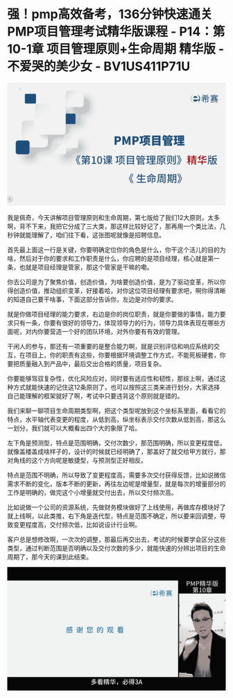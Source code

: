 # 强！pmp高效备考，136分钟快速通关PMP项目管理考试精华版课程 - P14：第10-1章 项目管理原则+生命周期 精华版 - 不爱哭的美少女 - BV1US411P71U

![](img/4f1d441035931705a2d25babc71e09e4_0.png)

我是佩奇，今天讲解项目管理原则和生命周期，第七版给了我们12大原则，太多啊，背不下来，我把它分成了三大类，那这样比较好记了，那再用一个类比法，几秒钟就能理解了，咱们往下看，这张图呢就像是招聘信息。

首先最上面这一行是关键，你要明确定位你的角色是什么，你干这个活儿的目的为啥，然后对于你的要求和工作职责是什么，你应聘的是项目经理，核心就是第一条，也就是项目经理是管家，那这个管家是干嘛的嘞。

你去公司是为了聚焦价值，创造价值，为啥要创造价值，是为了驱动变革，所以你得创造价值，推动组织变革，好接着哈，对你这位项目经理有要求吧，啊你得清晰的知道自己要干啥事，下面这部分告诉你，左边是对你的要求。

就是你做项目经理的能力要求，右边是你的岗位职责，就是你要做的事情，能力要求只有一条，你要有很好的领导力，体现领导力的行为，领导力具体表现在哪些方面呢，对内你要营造一个好的团队环境，对外你要有有效的管理。

干闲人的参与，那还有一项重要的是整合能力啊，就是识别评估和响应系统的交互，在项目上，你的职责有这些，你要根据环境调整工作方式，不能死板硬套，你要把质量融入到产品中，最后交出合格的质量，项目复杂。

你要能够驾驭复杂性，优化风险应对，同时要有适应性和韧性，那综上啊，通过这种方式就能快速的记住这12条原则了，也可以按照这三类来进行划分，大家选择自己能理解的框架就好了啊，考试中只要违背这个原则就是错的。

我们来聊一聊项目生命周期类型啊，把这个类型呢放到这个坐标系里面，看看它的特点，水平轴代表变更的程度，从低到高，纵坐标表示交付次数从低到高，那这么一划分，我们就可以大概看出四个大的象限了哈。

左下角是预测型，特点是范围明确，交付次数少，那范围明确，所以变更程度低，就像盖楼盖成啥样子的，设计的时候就已经明确了，那盖好了就交给甲方就行，那对角线的这个方向呢是敏捷型，与预测型正好相反。

特点是范围不明确，所以导致了变更程度高，需要多次交付获得反馈，比如说微信需求不断的变化，版本不断的更新，再往左边呢是增量型，就是每次的增量部分的工作是明确的，做完这个小增量就交付出去，所以交付频次高。

比如说做一个公司的资源系统，先做财务模块做好了上线使用，再做库存模块好了就上线啊，以此类推，右下角是迭代型，特点是范围不确定，所以要来回调整，导致变更程度高，交付频次低，比如说设计行业啊。

客户总是想修改啊，一次次的调整，那最后再交出去，考试的时候要学会区分这些类型，通过判断范围是否明确以及交付次数的多少，就能快速的分辨出项目的生命周期了，那今天的课到此结束。



![](img/4f1d441035931705a2d25babc71e09e4_2.png)